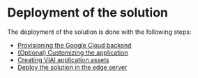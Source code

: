 # Deployment of the solution

The deployment of the solution is done with the following steps:

* [Provisioning the Google Cloud backend](./provisiongcp.md)
* [(Optional) Customizing the application](./customizingapp.md)
* [Creating VIAI application assets](./createviai.md)
* [Deploy the solution in the edge server](./deployedge.md)

